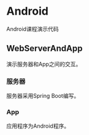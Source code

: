 # Android
Android课程演示代码


## WebServerAndApp
演示服务器和App之间的交互。

### 服务器
服务器采用Spring Boot编写。

### App
应用程序为Android程序。
